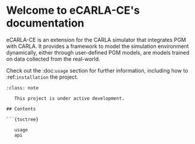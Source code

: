 # Welcome to eCARLA-CE's documentation

eCARLA-CE is an extension for the CARLA simulator that integrates PGM with CARLA. It provides a framework to model the simulation environment dynamically, either through user-defined PGM models, are models trained on data collected from the real-world.

Check out the :doc:`usage` section for further information, including how to :ref:`installation` the project.

```{admonition} Note
:class: note

   This project is under active development.

## Contents

```{toctree}

   usage
   api